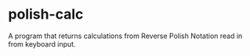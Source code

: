 # polish-calc
A program that returns calculations from Reverse Polish Notation read in from keyboard input.
